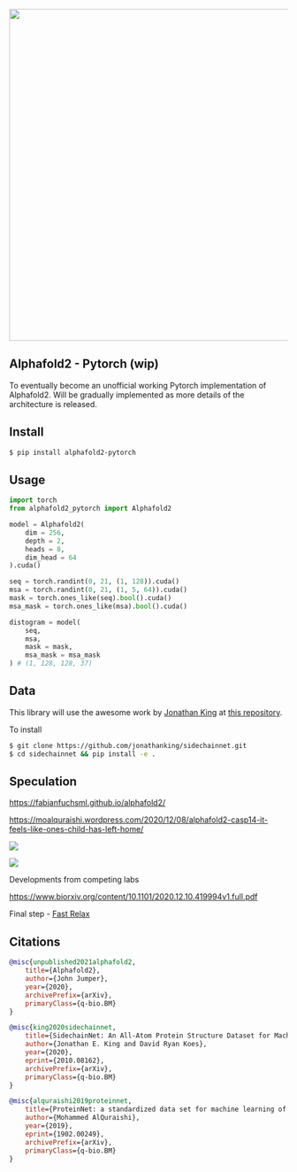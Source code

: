 <img src="./images/alphafold2.png" width="600px"></img>

## Alphafold2 - Pytorch (wip)

To eventually become an unofficial working Pytorch implementation of Alphafold2. Will be gradually implemented as more details of the architecture is released.

## Install

```bash
$ pip install alphafold2-pytorch
```

## Usage

```python
import torch
from alphafold2_pytorch import Alphafold2

model = Alphafold2(
    dim = 256,
    depth = 2,
    heads = 8,
    dim_head = 64
).cuda()

seq = torch.randint(0, 21, (1, 128)).cuda()
msa = torch.randint(0, 21, (1, 5, 64)).cuda()
mask = torch.ones_like(seq).bool().cuda()
msa_mask = torch.ones_like(msa).bool().cuda()

distogram = model(
    seq,
    msa,
    mask = mask,
    msa_mask = msa_mask
) # (1, 128, 128, 37)
```

## Data

This library will use the awesome work by <a href="http://github.com/jonathanking">Jonathan King</a> at <a href="https://github.com/jonathanking/sidechainnet">this repository</a>.

To install

```bash
$ git clone https://github.com/jonathanking/sidechainnet.git
$ cd sidechainnet && pip install -e .
```

## Speculation

https://fabianfuchsml.github.io/alphafold2/

https://moalquraishi.wordpress.com/2020/12/08/alphafold2-casp14-it-feels-like-ones-child-has-left-home/

<img src="./images/science.png"></img>

<img src="./images/reddit.png"></img>

Developments from competing labs

https://www.biorxiv.org/content/10.1101/2020.12.10.419994v1.full.pdf

Final step - <a href="https://graylab.jhu.edu/PyRosetta.documentation/pyrosetta.rosetta.protocols.relax.html#pyrosetta.rosetta.protocols.relax.FastRelax">Fast Relax</a>

## Citations

```bibtex
@misc{unpublished2021alphafold2,
    title={Alphafold2},
    author={John Jumper},
    year={2020},
    archivePrefix={arXiv},
    primaryClass={q-bio.BM}
}
```

```bibtex
@misc{king2020sidechainnet,
    title={SidechainNet: An All-Atom Protein Structure Dataset for Machine Learning}, 
    author={Jonathan E. King and David Ryan Koes},
    year={2020},
    eprint={2010.08162},
    archivePrefix={arXiv},
    primaryClass={q-bio.BM}
}
```

```bibtex
@misc{alquraishi2019proteinnet,
    title={ProteinNet: a standardized data set for machine learning of protein structure}, 
    author={Mohammed AlQuraishi},
    year={2019},
    eprint={1902.00249},
    archivePrefix={arXiv},
    primaryClass={q-bio.BM}
}
```
